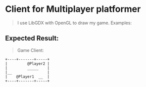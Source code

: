 # Client for Multiplayer platformer
> I use LibGDX with OpenGL to draw my game.
>Examples:

Expected Result:
---
>Game Client:
~~~
+----+-------+-----+
|         @Player2 |
|         _____    |
|__                |
|    @Player1  __  |
+----+-------+-----+
~~~
